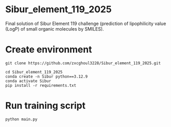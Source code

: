 # Sibur_element_119_2025
Final solution of Sibur Element 119 challenge (prediction of lipophilicity value (LogP) of small organic molecules by SMILES).

# Create environment
```git clone https://github.com/zxcghoul3228/Sibur_element_119_2025.git```
```
cd Sibur_element_119_2025
conda create -n Sibur python==3.12.9
conda activate Sibur
pip install -r requirements.txt
```
# Run training script
```
python main.py
```
